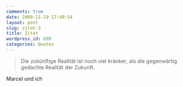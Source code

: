 ```yaml
---
comments: true
date: 2009-11-19 17:49:54
layout: post
slug: zitat-3
title: Zitat
wordpress_id: 699
categories: Quotes
---
```


> Die zukünftige Realität ist noch viel kränker, als die gegenwärtig gedachte Realität der Zukunft.

Marcel und ich
